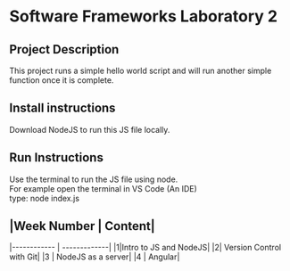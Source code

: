 # Software Frameworks Laboratory 2


## Project Description  

This project runs a simple hello world script and will run another simple function once it is complete.

## Install instructions  
Download NodeJS to run this JS file locally.

## Run Instructions  
Use the terminal to run the JS file using node.  
For example open the terminal in VS Code (An IDE)   
type: node index.js


## |Week Number | Content|
|------------ | -------------|
|1|Intro to JS and NodeJS|
|2| Version Control with Git|
|3 | NodeJS as a server|
|4 | Angular|
